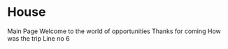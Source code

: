 # House
Main Page
Welcome to the world of opportunities
Thanks for coming
How was the trip
Line no 6
